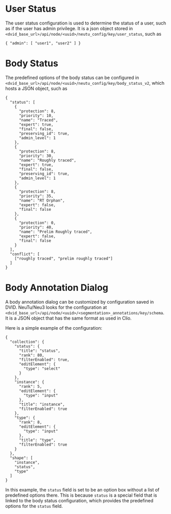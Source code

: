 # User Status

The user status configuration is used to determine the status of a user, such as if the user has admin privilege. It is a json object stored in `<dvid_base_url>/api/node/<uuid>/neutu_config/key/user_status`, such as

```
{ "admin": [ "user1", "user2" ] }
```

# Body Status

The predefined options of the body status can be configured in  `<dvid_base_url>/api/node/<uuid>/neutu_config/key/body_status_v2`, which hosts a JSON object, such as

```
{
  "status": [
    {
      "protection": 8,
      "priority": 10,
      "name": "Traced",
      "expert": true,
      "final": false,
      "preserving_id": true,
      "admin_level": 1
    },
    {
      "protection": 8,
      "priority": 30,
      "name": "Roughly traced",
      "expert": true,
      "final": false,
      "preserving_id": true,
      "admin_level": 1
    },
    {
      "protection": 8,
      "priority": 35,
      "name": "RT Orphan",
      "expert": false,
      "final": false
    },
    {
      "protection": 0,
      "priority": 40,
      "name": "Prelim Roughly traced",
      "expert": false,
      "final": false
    }
  ],
  "conflict": [
    ["roughly traced", "prelim roughly traced"]
  ]
}
```

# Body Annotation Dialog

A body annotation dialog can be customized by configuration saved in DVID. NeuTu/Neu3 looks for the configuration at `<dvid_base_url>/api/node/<uuid>/<segmentation>_annotations/key/schema`. It is a JSON object that has the same format as used in Clio.

Here is a simple example of the configuration:

```
{
  "collection": {
    "status": {
      "title": "status",
      "rank": 80,
      "filterEnabled": true,
      "editElement": {
        "type": "select"
      }
    },
    "instance": {
      "rank": 5,
      "editElement": {
        "type": "input"
      },
      "title": "instance",
      "filterEnabled": true
    },
    "type": {
      "rank": 8,
      "editElement": {
        "type": "input"
      },
      "title": "type",
      "filterEnabled": true
    }
  },
  "shape": [
    "instance",
    "status",
    "type"
  ]
}
```

In this example, the `status` field is set to be an option box without a list of predefined options there. This is because `status` is a special field that is linked to the body status configuration, which provides the predefined options for the `status` field.